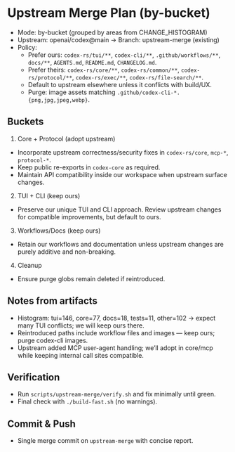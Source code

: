 # Upstream Merge Plan (by-bucket)

- Mode: by-bucket (grouped by areas from CHANGE_HISTOGRAM)
- Upstream: openai/codex@main → Branch: upstream-merge (existing)
- Policy:
  - Prefer ours: `codex-rs/tui/**`, `codex-cli/**`, `.github/workflows/**`, `docs/**`, `AGENTS.md`, `README.md`, `CHANGELOG.md`.
  - Prefer theirs: `codex-rs/core/**`, `codex-rs/common/**`, `codex-rs/protocol/**`, `codex-rs/exec/**`, `codex-rs/file-search/**`.
  - Default to upstream elsewhere unless it conflicts with build/UX.
  - Purge: image assets matching `.github/codex-cli-*.{png,jpg,jpeg,webp}`.

## Buckets

1) Core + Protocol (adopt upstream)
- Incorporate upstream correctness/security fixes in `codex-rs/core`, `mcp-*`, `protocol-*`.
- Keep public re-exports in `codex-core` as required.
- Maintain API compatibility inside our workspace when upstream surface changes.

2) TUI + CLI (keep ours)
- Preserve our unique TUI and CLI approach. Review upstream changes for compatible improvements, but default to ours.

3) Workflows/Docs (keep ours)
- Retain our workflows and documentation unless upstream changes are purely additive and non-breaking.

4) Cleanup
- Ensure purge globs remain deleted if reintroduced.

## Notes from artifacts
- Histogram: tui=146, core=77, docs=18, tests=11, other=102 → expect many TUI conflicts; we will keep ours there.
- Reintroduced paths include workflow files and images — keep ours; purge codex-cli images.
- Upstream added MCP user-agent handling; we’ll adopt in core/mcp while keeping internal call sites compatible.

## Verification
- Run `scripts/upstream-merge/verify.sh` and fix minimally until green.
- Final check with `./build-fast.sh` (no warnings).

## Commit & Push
- Single merge commit on `upstream-merge` with concise report.
